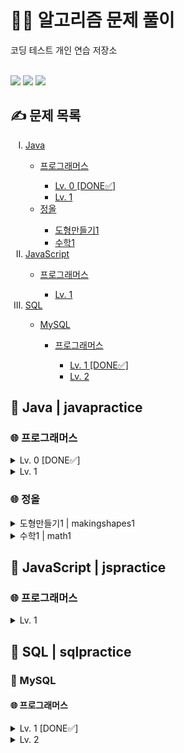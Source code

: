 <h1>👩‍💻 알고리즘 문제 풀이</h1>
코딩 테스트 개인 연습 저장소<br/><br/>
<p>
  <img src="https://img.shields.io/badge/Java-ED8B00?style=for-the-badge&logo=openjdk&logoColor=white">
  <img src="https://img.shields.io/badge/javascript-F7DF1E?style=for-the-badge&logo=javascript&logoColor=black">
  <img src="https://img.shields.io/badge/MySQL-4479A1?style=for-the-badge&logo=MySQL&logoColor=white"/>
</p>

<h2>✍ 문제 목록</h2>
<ol type="I">
  <li><a href="#Java">Java</a></li>
  <ul>
    <li><a href="#프로그래머스">프로그래머스</a></li>
    <ul>
      <li><a href="#프로그래머스-0">Lv. 0 [DONE✅]</a></li>
      <li><a href="#프로그래머스-1">Lv. 1</a></li>
    </ul>
    <li><a href="#정올">정올</a></li>
    <ul>
      <li><a href="#정올-도형만들기1">도형만들기1</a></li>
      <li><a href="#정올-수학1">수학1</a></li>
    </ul>
  </ul>
  <li><a href="#JavaScript">JavaScript</a></li>
  <ul>
    <li><a href="#JS-프로그래머스">프로그래머스</a></li>
      <ul>
        <li><a href="#JS-프로그래머스-1">Lv. 1</a></li>
      </ul>
  </ul>
  <li><a href="#SQL">SQL</a></li>
  <ul>
    <li><a href="#MySQL">MySQL</a></li>
    <ul>
      <li><a href="#MySQL-프로그래머스">프로그래머스</a></li>
      <ul>
        <li><a href="#MySQL-프로그래머스-1">Lv. 1 [DONE✅]</a></li>
        <li><a href="#MySQL-프로그래머스-2">Lv. 2</a></li>
      </ul>
    </ul>
  </ul>
</ol>

<h2 id="Java">📑 Java | javapractice</h2>
<h3 id="프로그래머스">🌐 프로그래머스</h3>
<details id="프로그래머스-0">
  <summary>Lv. 0 [DONE✅]</summary>
  <p>
      <ol type="1">
        <li>몫 구하기 | Quotient</li>
        <li>나이 출력 | Age</li>
        <li>두 수의 차 | Difference</li>
        <li>숫자 비교하기 | Comparison</li>
        <li>나머지 구하기 | Remainder</li>
        <li>두 수의 곱 | Multiplication</li>
        <li>두 수의 합 | Addition</li>
        <li>두 수의 나눗셈 | Division</li>
        <li>각도기 | Angle</li>
        <li>짝수의 합 | EvenNumbers</li>
        <li>배열의 평균값 | Average</li>
        <li>양꼬치 | Store</li>
        <li>배열 원소의 길이 | Length</li>
        <li>배열 뒤집기 | ArrayOrder</li>
        <li>문자열 뒤집기 | StringOrder</li>
        <li>배열 자르기 | NewArray</li>
        <li>배열 두배 만들기 | Double</li>
        <li>편지 | CardSize</li>
        <li>특정 문자 제거하기 | NewString</li>
        <li>피자 나눠 먹기 (3) | Pizza</li>
        <li>짝수 홀수 개수 | EvenAndOdd</li>
        <li>삼각형의 완성조건 (1) | Triangle</li>
        <li>점의 위치 구하기 | Location</li>
        <li>최댓값 만들기 (1) | MaximumProduct</li>
        <li>모음 제거 | NoVowels</li>
        <li>배열의 유사도 | ArrayComparison</li>
        <li>피자 나눠 먹기 (1) | PizzaSlices</li>
        <li>머쓱이보다 키 큰 사람 | Height</li>
        <li>순서쌍의 개수 | Products</li>
        <li>중복된 숫자 개수 | Repeats</li>
        <li>문자열안에 문자열 | Occurrence</li>
        <li>문자 반복 출력하기 | Repetition</li>
        <li>아이스 아메리카노 | Americano</li>
        <li>옷가게 할인 받기 | Discount</li>
        <li>자릿수 더하기 | Number</li>
        <li>중앙값 구하기 | Middle</li>
        <li>짝수는 싫어요 | NoEvenNumbers</li>
        <li>숨어있는 숫자의 덧셈 (1) | ArraySum</li>
        <li>문자열을 정수로 변환하기 | IntegerConversion</li>
        <li>정수 부분 | DoubleToInteger</li>
        <li>n의 배수 | Multiple</li>
        <li>배열 비교하기 | ArrayLengthComparison</li>
        <li>n개 간격의 원소들 | Interval</li>
        <li>flag에 따라 다른 값 반환하기 | BooleanSolution</li>
        <li>n 번째 원소까지 | ArrayElements</li>
        <li>정수 찾기 | ArrayListCheck</li>
        <li>n 번째 원소부터 | Elements</li>
        <li>마지막 두 원소 | ElementComparison</li>
        <li>길이에 따른 연산 | SumOrProduct</li>
        <li>문자열의 뒤의 n글자 | Substring</li>
        <li>첫 번째로 나오는 음수 | FirstNegativeNumber</li>
        <li>문자열 정수의 합 | StringSum</li>
        <li>문자열의 앞의 n글자 | SubstringIndex</li>
        <li>부분 문자열인지 확인하기 | SubstringCheck</li>
        <li>공배수 | Multiples</li>
        <li>조건에 맞게 수열 변환하기 1 | ProductOrQuotient</li>
        <li>수 조작하기 1 | NewSum</li>
        <li>문자열 곱하기 | Appendment</li>
        <li>제곱수 판별하기 | SquareNumber</li>
        <li>소문자로 바꾸기 | Lowercase</li>
        <li>대문자로 바꾸기 | Uppercase</li>
        <li>문자열로 변환 | StringConversion</li>
        <li>공백으로 구분하기 1 | StringArray</li>
        <li>rny_string | LetterConversion</li>
        <li>n보다 커질 때까지 더하기 | SumLimit</li>
        <li>접미사인지 확인하기 | Suffix</li>
        <li>원소들의 곱과 합 | SumComparison</li>
        <li>A 강조하기 | Emphasis</li>
        <li>배열의 길이에 따라 다른 연산하기 | ArrayLength</li>
        <li>문자열 붙여서 출력하기 | Space</li>
        <li>조건에 맞게 수열 변환하기 3 | NewArrayElements</li>
        <li>더 크게 합치기 | NewNumber</li>
        <li>이어 붙인 수 | SumOfNumbers</li>
        <li>접두사인지 확인하기 | Prefix</li>
        <li>주사위 게임 1 | Dice</li>
        <li>원하는 문자열 찾기 | StringInclusion</li>
        <li>카운트 다운 | Countdown</li>
        <li>글자 이어 붙여 문자열 만들기 | StringIndex</li>
        <li>공백으로 구분하기 2 | NewStringArray</li>
        <li>카운트 업 | Count</li>
        <li>배열의 원소만큼 추가하기 | ArrayManipulation</li>
        <li>꼬리 문자열 | StringElimination</li>
        <li>배열에서 문자열 대소문자 변환하기 | EvenAndOddIndexes</li>
        <li>특정한 문자를 대문자로 바꾸기 | UppercaseLetter</li>
        <li>부분 문자열 | SpecifiedSubstring</li>
        <li>문자열 바꿔서 찾기 | SubstringChange</li>
        <li>배열 만들기 1 | MultiplesInArray</li>
        <li>5명씩 | RollercoasterLine</li>
        <li>뒤에서 5등까지 | SmallestNumbers</li>
        <li>세균 증식 | Bacteria</li>
        <li>뒤에서 5등 위로 | LargestNumbers</li>
        <li>홀짝에 따라 다른 값 반환하기 | Operation</li>
        <li>할 일 목록 | ToDoList</li>
        <li>0 떼기 | Zero</li>
        <li>홀수 vs 짝수 | BiggerSum</li>
        <li>순서 바꾸기 | NewOrder</li>
        <li>배열의 원소 삭제하기 | ElementElimination</li>
        <li>홀짝 구분하기 | PrintedSolution</li>
        <li>부분 문자열 이어 붙여 문자열 만들기 | StringFromArray</li>
        <li>문자열 출력하기 | PrintedString</li>
        <li>a와 b 출력하기 | AAndB</li>
        <li>문자열 반복해서 출력하기 | RepeatedString</li>
        <li>대소문자 바꿔서 출력하기 | UpperAndLowercase</li>
        <li>특수문자 출력하기 | SpecialCharacters</li>
        <li>덧셈식 출력하기 | AdditionEquation</li>
        <li>문자열 돌리기 | Line</li>
        <li>문자열 겹쳐쓰기 | OverwrittenString</li>
        <li>문자열 섞기 | ShuffledString</li>
        <li>문자 리스트를 문자열로 변환하기 | ArrayToString</li>
        <li>두 수의 연산값 비교하기 | OperationValueComparison</li>
        <li>조건 문자열 | InequalityRelations</li>
        <li>코드 처리하기 | Indexes</li>
        <li>등차수열의 특정한 항만 더하기 | ArithmeticSequence</li>
        <li>수 조작하기 2 | NumLog</li>
        <li>수열과 구간 쿼리 2 | Queries</li>
        <li>수열과 구간 쿼리 3 | RearrangedArray</li>
        <li>주사위 게임 2 | ThreeDice</li>
        <li>수열과 구간 쿼리 4 | TwoDimensionalArray</li>
        <li>n의 배수 고르기 | ReturnedMultiples</li>
        <li>대문자와 소문자 | Capitalization</li>
        <li>개미 군단 | AntColony</li>
        <li>가위 바위 보 | RockPaperScissors</li>
        <li>암호 해독 | Decryption</li>
        <li>최댓값 만들기 (2) | MaximumValue</li>
        <li>x 사이의 개수 | NumbersInBetween</li>
        <li>직각삼각형 출력하기 | AsteriskTriangle</li>
        <li>가장 큰 수 찾기 | LargestNumberAndIndex</li>
        <li>외계행성의 나이 | NumbersToLetters</li>
        <li>콜라츠 수열 만들기 | ColatzSequence</li>
        <li>문자열 정렬하기 (1) | SortedString</li>
        <li>약수 구하기 | Divisors</li>
        <li>인덱스 바꾸기 | IndexChange</li>
        <li>ad 제거하기 | RemovedString</li>
        <li>문자열 잘라서 정렬하기 | TruncatedString</li>
        <li>간단한 식 계산하기 | SimpleExpressions</li>
        <li>주사위의 개수 | NumberOfDice</li>
        <li>배열 회전시키기 | RotatedArray</li>
        <li>가까운 1 찾기 | NearestOne</li>
        <li>특별한 이차원 배열 1 | TwoDimensionalArrays</li>
        <li>특별한 이차원 배열 2 | TwoDimensionalArrayRequirement</li>
        <li>l로 만들기 | ChangedString</li>
        <li>배열 만들기 3 | Intervals</li>
        <li>접미사 배열 | SuffixArray</li>
        <li>피자 나눠 먹기 (2) | PizzaBoxes</li>
        <li>숫자 찾기 | NumberInclusion</li>
        <li>369게임 | ThreeSixNineGame</li>
        <li>9로 나눈 나머지 | RemainderFormula</li>
        <li>문자열 정렬하기 (2) | OrderedString</li>
        <li>합성수 찾기 | CompositeNumber</li>
        <li>수열과 구간 쿼리 1 | TweakedArray</li>
        <li>세로 읽기 | VerticalColumn</li>
        <li>날짜 비교하기 | Weather</li>
        <li>중복된 문자 제거 | DuplicateLetters</li>
        <li>글자 지우기 | ConcatenatedString</li>
        <li>이차원 배열 대각선 순회하기 | Board</li>
        <li>빈 배열에 추가, 삭제하기 | EmptyArray</li>
        <li>문자열 뒤집기 | FlippedString</li>
        <li>1로 만들기 | One</li>
        <li>특정 문자열로 끝나는 가장 긴 부분 문자열 찾기 | LongestSubstring</li>
        <li>2차원으로 만들기 | OneToTwoDimensionalArray</li>
        <li>A로 B 만들기 | AToB</li>
        <li>팩토리얼 | Factorial</li>
        <li>모스부호 (1) | MorseCode</li>
        <li>k의 개수 | KCount</li>
        <li>문자열이 몇 번 등장하는지 세기 | StringCount</li>
        <li>배열 만들기 5 | SubstringArray</li>
        <li>가까운 수 | ClosestNumber</li>
        <li>숨어있는 숫자의 덧셈 (2) | HiddenSum</li>
        <li>세 개의 구분자 | Separators</li>
        <li>진료 순서 정하기 | PriorityLevel</li>
        <li>한 번만 등장한 문자 | Once</li>
        <li>배열의 길이를 2의 거듭제곱으로 만들기 | ChangedArrayLength</li>
        <li>간단한 논리 연산 | LogicalOperations</li>
        <li>2의 영역 | Two</li>
        <li>문자열 묶기 | StringLength</li>
        <li>리스트 자르기 | SlicedArray</li>
        <li>컨트롤 제트 | CtrlZ</li>
        <li>7의 개수 | Seven</li>
        <li>이진수 더하기 | BinaryNumberAddition</li>
        <li>커피 심부름 | Coffee</li>
        <li>qr code | QRCode</li>
        <li>조건에 맞게 수열 변환하기 2 | SequenceConversion</li>
        <li>소인수분해 | Factorization</li>
        <li>잘라서 배열로 저장하기 | StringToArray</li>
        <li>문자 개수 세기 | LetterCount</li>
        <li>배열 만들기 4 | IntegerArray</li>
        <li>공 던지기 | BallGame</li>
        <li>문자열 계산하기 | MathematicalSolution</li>
        <li>영어가 싫어요 | StringToNumber</li>
        <li>두 수의 합 | Total</li>
        <li>왼쪽 오른쪽 | LeftRight</li>
        <li>구슬을 나누는 경우의 수 | Marbles</li>
        <li>삼각형의 완성조건 (2) | TriangleConditions</li>
        <li>배열 만들기 6 | ArrayConditions</li>
        <li>문자열 여러 번 뒤집기 | ReversedIndex</li>
        <li>무작위로 K개의 수 뽑기 | RandomNumbers</li>
        <li>그림 확대 | ResizedImage</li>
        <li>외계어 사전 | Dictionary</li>
        <li>정사각형으로 만들기 | Square</li>
        <li>종이 자르기 | Paper</li>
        <li>캐릭터의 좌표 | Game</li>
        <li>직사각형 넓이 구하기 | Area</li>
        <li>로그인 성공? | Login</li>
        <li>등수 매기기 | Rankings</li>
        <li>치킨 쿠폰 | Chicken</li>
        <li>전국 대회 선발 고사 | CompetitionParticipation</li>
        <li>유한소수 판별하기 | FiniteDecimal</li>
        <li>저주의 숫자 3 | CursedNumber</li>
        <li>문자열 밀기 | Push</li>
        <li>특이한 정렬 | SortedArray</li>
        <li>배열 만들기 2 | AscendingOrder</li>
        <li>다항식 더하기 | Polynomials</li>
        <li>최빈값 구하기 | Mode</li>
        <li>배열 조각하기 | ArrayChange</li>
        <li>OX퀴즈 | OXQuiz</li>
        <li>다음에 올 숫자 | NextNumber</li>
        <li>연속된 수의 합 | SumOfConsecutiveNumbers</li>
        <li>분수의 덧셈 | FractionSum</li>
        <li>안전지대 | SafeZone</li>
        <li>주사위 게임 3 | FourDice</li>
        <li>겹치는 선분의 길이 | Overlap</li>
        <li>평행 | Parallel</li>
        <li>정수를 나선형으로 배치하기 | Spiral</li>
        <li>옹알이 (1) | Babbling</li>
        <li>[PCCE 기출문제] 1번 / 출력 | Output</li>
        <li>[PCCE 기출문제] 2번 / 피타고라스의 정리 | PythagoreanTheorem</li>
        <li>[PCCE 기출문제] 3번 / 나이 계산 | AgeCalculation</li>
        <li>[PCCE 기출문제] 4번 / 저축 | Savings</li>
        <li>[PCCE 기출문제] 5번 / 산책 | Walk</li>
        <li>[PCCE 기출문제] 6번 / 가채점 | PreliminaryResults</li>
        <li>[PCCE 기출문제] 7번 / 가습기 | Humidifier</li>
        <li>[PCCE 기출문제] 8번 / 창고 정리 | WarehouseOrganization</li>
      </ol>
  </p>
</details>
<details id="프로그래머스-1">
  <summary>Lv. 1</summary>
  <p>
    <ol type="1">
      <li>자릿수 더하기 | Digits</li>
      <li>나머지가 1이 되는 수 찾기 | Remainder</li>
      <li>짝수와 홀수 | Parity</li>
      <li>약수의 합 | Divisor</li>
      <li>평균 구하기 | Average</li>
      <li>x만큼 간격이 있는 n개의 숫자 | Incrementer</li>
      <li>자연수 뒤집어 배열로 만들기 | Array</li>
      <li>문자열 내 p와 y의 개수 | Equal</li>
      <li>문자열을 정수로 바꾸기 | Conversion</li>
      <li>정수 제곱근 판별 | SquareRoot</li>
      <li>정수 내림차순으로 배치하기 | DescendingOrder</li>
      <li>하샤드 수 | HarshadNumber</li>
      <li>두 정수 사이의 합 | Sum</li>
      <li>콜라츠 추측 | CollatzConjecture</li>
      <li>서울에서 김서방 찾기 | Kim</li>
      <li>나누어 떨어지는 숫자 배열 | DivisibleArray</li>
      <li>음양 더하기 | Addition</li>
      <li>핸드폰 번호 가리기 | PhoneNumber</li>
      <li>없는 숫자 더하기 | Numbers</li>
      <li>제일 작은 수 제거하기 | NewArray</li>
    </ol>
  </p>
</details>

<h3 id="정올">🌐 정올</h3>
<details id="정올-도형만들기1">
  <summary>도형만들기1 | makingshapes1</summary>
  <p>
    <ol type="1">
      <li>1291 구구단 | Gugudan1291</li>
      <li>1341 구구단2 | Gugudan1341</li>
      <li>1303 숫자사각형1 | NumberRectangle1303</li>
      <li>1856 숫자사각형2 | NumberRectangle1856</li>
      <li>1304 숫자사각형3 | NumberRectangle1304</li>
      <li>2046 숫자사격형4 | NumberRectangle2046</li>
      <li>1307 문자사각형1 | TextRectangle1307</li>
      <li>1314 문자사각형2 | TextRectangle1314</li>
      <li>1338 문자삼각형1 | TextTriangle1338</li>
      <li>1339 문자삼각형2 | TextTriangle1339</li>
    </ol>
  </p>
</details>
<details id="정올-수학1">
  <summary>수학1 | math1</summary>
  <p>
    <ol type="1">
      <li>1692 곱셈 | Multiplication1692</li>
      <li>1430 숫자의 개수 | NumberOfDigits1430</li>
      <li>1071 약수와 배수 | FactorsAndMultiples1071</li>
      <li>1402 약수 구하기 | FindingFactors1402</li>
    </ol>
  </p>
</details>

<h2 id="JavaScript">📑 JavaScript | jspractice </h2>
<h3 id="JS-프로그래머스">🌐 프로그래머스</h3>
<details id="JS-프로그래머스-1">
  <summary>Lv. 1</summary>
  <p>
    <ol type="1">
      <li>자연수 뒤집어 배열로 만들기 | array</li>
      <li>문자열 내 p와 y의 개수 | equal</li>
      <li>문자열을 정수로 바꾸기 | conversion</li>
      <li>정수 제곱근 판별 | squareRoot</li>
      <li>정수 내림차순으로 배치하기 | descendingOrder</li>
    </ol>
  </p>
</details>

<h2 id="SQL">📑 SQL | sqlpractice </h2>
<h3 id="MySQL">🔖 MySQL</h3>
<h4 id="MySQL-프로그래머스">🌐 프로그래머스</h4>
<details id="MySQL-프로그래머스-1">
  <summary>Lv. 1 [DONE✅]</summary>
  <p>
    <ul>
      <li>SELECT</li>
      <ol type="1">
        <li>여러 기준으로 정렬하기</li>
        <li>어린 동물 찾기</li>
        <li>아픈 동물 찾기</li>
        <li>동물의 아이디와 이름</li>
        <li>역순 정렬하기</li>
        <li>상위 n개 레코드</li>
        <li>강원도에 위치한 생산공장 목록 출력하기</li>
        <li>조건에 맞는 회원수 구하기</li>
        <li>흉부외과 또는 일반외과 의사 목록 출력하기</li>
        <li>12세 이하인 여자 환자 목록 출력하기</li>
        <li>인기있는 아이스크림</li>
        <li>조건에 맞는 도서 리스트 출력하기</li>
        <li>모든 레코드 조회하기</li>
        <li>평균 일일 대여 요금 구하기</li>
        <li>과일로 만든 아이스크림 고르기</li>
        <li>조건에 부합하는 중고거래 댓글 조회하기</li>
      </ol>
      <li>IS NULL</li>
      <ol type="1">
        <li>이름이 있는 동물의 아이디</li>
        <li>나이 정보가 없는 회원 수 구하기</li>
        <li>경기도에 위치한 식품창고 목록 출력하기</li>
        <li>이름이 없는 동물의 아이디</li>
      </ol>
      <li>SUM, MAX, MIN</li>
      <ol type="1">
        <li>가장 비싼 상품 구하기</li>
        <li>최댓값 구하기</li>
      </ol>
      <li>String, Date</li>
      <ol type="1">
        <li>특정 옵션이 포함된 자동차 리스트 구하기</li>
        <li>자동차 대여 기록에서 장기/단기 대여 구분하기</li>
      </ol>
    </ul>
  </p>
</details>
<details id="MySQL-프로그래머스-2">
  <summary>Lv. 2</summary>
  <p>
    <ul>
      <li>SUM, MAX, MIN</li>
      <ol type="1">
        <li>동물 수 구하기</li>
        <li>최솟값 구하기</li>
      </ol>
    </ul>
  </p>
</details>
